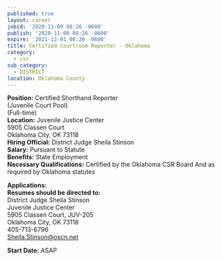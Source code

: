 ```yaml
---
published: true
layout: career
jobid: '2020-11-09 08:26 -0600'
publish: '2020-11-09 08:26 -0600'
expire: '2021-12-01 08:26 -0600'
title: Certified Courtroom Reporter - Oklahoma
category:
  - csr
sub_category:
  - DISTRICT
location: Oklahoma County
---
```

**Position:** Certified Shorthand Reporter  
(Juvenile Court Pool)  
(Full-time)  
**Location:** Juvenile Justice Center  
5905 Classen Court  
Oklahoma City, OK 73118  
**Hiring Official:** District Judge Sheila Stinson  
**Salary:** Pursuant to Statute  
**Benefits:** State Employment  
**Necessary Qualifications:** Certified by the Oklahoma CSR Board And as required by Oklahoma statutes
										

**Applications:**   
**Resumes should be directed to:**  
District Judge Sheila Stinson  
Juvenile Justice Center  
5905 Classen Court, JUV-205  
Oklahoma City, OK 73118  
405-713-6796  
[Sheila.Stinson@oscn.net](mailto:Sheila.Stinson@oscn.net)  

**Start Date:** ASAP
